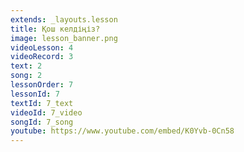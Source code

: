 ```yaml
---
extends: _layouts.lesson
title: Қош келдіңіз?
image: lesson_banner.png
videoLesson: 4
videoRecord: 3
text: 2
song: 2
lessonOrder: 7
lessonId: 7
textId: 7_text
videoId: 7_video
songId: 7_song
youtube: https://www.youtube.com/embed/K0Yvb-0Cn58
---
```


